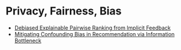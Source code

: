 # Privacy, Fairness, Bias

- [Debiased Explainable Pairwise Ranking from Implicit Feedback](../recsys/recsys2021/Debiased%20Explainable%20Pairwise%20Ranking%20from%20Implicit%20Feedback.md)
- [Mitigating Confounding Bias in Recommendation via Information Bottleneck](../recsys/recsys2021/Mitigating%20Confounding%20Bias%20in%20Recommendation%20via%20Information%20Bottleneck.md)
